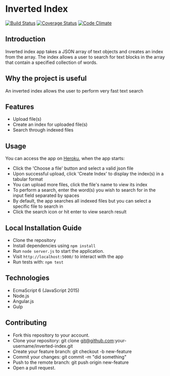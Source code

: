 # Inverted Index
[![Build Status](https://api.travis-ci.org/andela-angene/inverted-index.svg?branch=develop)](https://travis-ci.org/andela-angene/inverted-index)
[![Coverage Status](https://coveralls.io/repos/github/andela-angene/inverted-index/badge.svg?branch=feature%2F1%2Fwrite-tests)](https://coveralls.io/github/andela-angene/inverted-index?branch=feature%2F1%2Fwrite-tests)
[![Code Climate](https://codeclimate.com/github/andela-angene/inverted-index/badges/gpa.svg)](https://codeclimate.com/github/andela-angene/inverted-index)
## Introduction
Inverted index app takes a JSON array of text objects and creates an index from the array. The index allows a user to search for text blocks in the array that contain a specified collection of words. 
## Why the project is useful
An inverted index allows the user to perform very fast text search
## Features
- Upload file(s)
- Create an index for uploaded file(s)
- Search through indexed files 
## Usage
You can access the app on [Heroku](http://tony-invertedindex-staging.herokuapp.com/), when the app starts:
- Click the 'Choose a file' button and select a valid json file
- Upon successful upload, click 'Create Index' to display the index(s) in a tabular format
- You can upload more files, click the file's name to view its index
- To perform a search, enter the word(s) you wish to search for in the input field separated by spaces
- By default, the app searches all indexed files but you can select a specific file to search in
- Click the search icon or hit enter to view search result
## Local Installation Guide
* Clone the repository
* Install dependencies using  `npm install`
* Run `node server.js` to start the application.
* Visit `http://localhost:5000/` to interact with the app
* Run tests with: `npm test`
## Technologies
* EcmaScript 6 (JavaScript 2015)
* Node.js
* Angular.js
* Gulp
## Contributing
* Fork this repository to your account.
* Clone your repository: git clone git@github.com:your-username/inverted-index.git
* Create your feature branch: git checkout -b new-feature
* Commit your changes: git commit -m "did something"
* Push to the remote branch: git push origin new-feature
* Open a pull request.

